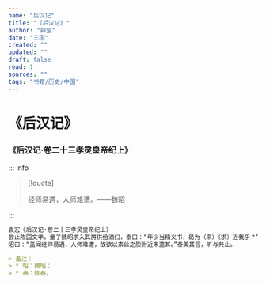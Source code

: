 ```yaml
---
name: "后汉记"
title: "《后汉记》"
author: "薛莹"
date: "三国"
created: ""
updated: ""
draft: false
read: 1
sources: ""
tags: "书籍/历史/中国"
---
```


# 《后汉记》

### 《后汉记·卷二十三孝灵皇帝纪上》

::: info

> [!quote]
>
> 经师易遇，人师难遭。——魏昭

:::

```markdown
袁宏《后汉记·卷二十三孝灵皇帝纪上》
尝止陈国文孝，童子魏昭求入其房供给洒扫，泰曰：“年少当精义书，曷为（来）〔求〕近我乎？”
昭曰：“盖闻经师易遇，人师难遭，故欲以素丝之质附近朱蓝耳。”泰美其言，听与共止。

> 备注：
> * 昭：魏昭；
> * 泰：陈泰。
```
